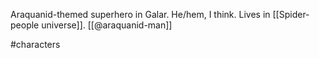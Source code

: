 Araquanid-themed superhero in Galar. He/hem, I think. Lives in [[Spider-people universe]]. [[@araquanid-man]]

#characters 